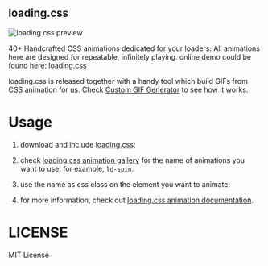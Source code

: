 loading.css
------------------

![loading.css preview](https://github.com/loadingio/loading.css/blob/master/preview.gif?raw=true)

40+ Handcrafted CSS animations dedicated for your loaders. All animations here are designed for repeatable, infinitely playing. online demo could be found here: [loading.css](https://loading.io/animation/)

loading.css is released together with a handy tool which build GIFs from CSS animation for us. Check [Custom GIF Generator](https://loading.io/animation/icon/) to see how it works.



Usage
==================

1. download and include [loading.css](https://raw.githubusercontent.com/loadingio/loading.css/c0b955eba7a7d17819d110ec661e199a2482bdea/preview.gif):


    <link rel="stylesheet" type="text/css" href="loading.css"/>


2. check [loading.css animation gallery](https://loading.io/animation/) for the name of animations you want to use. for example, `ld-spin`.

3. use the name as css class on the element you want to animate:


    <div class="ld ld-spin"></div>


4. for more information, check out [loading.css animation documentation](https://loading.io/animation/).


LICENSE
==================

MIT License
